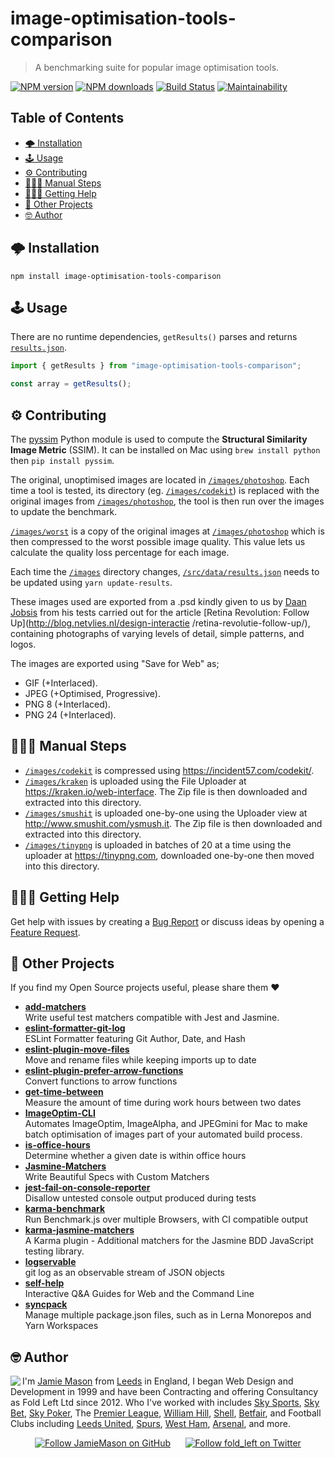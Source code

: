 # image-optimisation-tools-comparison

> A benchmarking suite for popular image optimisation tools.

[![NPM version](http://img.shields.io/npm/v/image-optimisation-tools-comparison.svg?style=flat-square)](https://www.npmjs.com/package/image-optimisation-tools-comparison) [![NPM downloads](http://img.shields.io/npm/dm/image-optimisation-tools-comparison.svg?style=flat-square)](https://www.npmjs.com/package/image-optimisation-tools-comparison) [![Build Status](http://img.shields.io/travis/JamieMason/image-optimisation-tools-comparison/master.svg?style=flat-square)](https://travis-ci.org/JamieMason/image-optimisation-tools-comparison) [![Maintainability](https://api.codeclimate.com/v1/badges/a470dd5c2957de2ede65/maintainability)](https://codeclimate.com/github/JamieMason/image-optimisation-tools-comparison/maintainability)

## Table of Contents

-   [🌩 Installation](#-installation)
-   [🕹 Usage](#-usage)
-   [⚙️ Contributing](#️-contributing)
-   [🚶🏽‍♀️ Manual Steps](#♀️-manual-steps)
-   [🙋🏾‍♀️ Getting Help](#♀️-getting-help)
-   [👀 Other Projects](#-other-projects)
-   [🤓 Author](#-author)

## 🌩 Installation

    npm install image-optimisation-tools-comparison

## 🕹 Usage

There are no runtime dependencies, `getResults()` parses and returns [`results.json`](./src/data/results.json).

```ts
import { getResults } from "image-optimisation-tools-comparison";

const array = getResults();
```

## ⚙️ Contributing

The [pyssim](https://github.com/jterrace/pyssim) Python module is used to compute the **Structural Similarity Image Metric** (SSIM). It can be installed on Mac using `brew install python` then `pip install pyssim`.

The original, unoptimised images are located in [`/images/photoshop`](./images/photoshop). Each time a tool is tested, its directory (eg. [`/images/codekit`](./images/codekit)) is replaced with the original images from [`/images/photoshop`](./images/photoshop), the tool is then run over the images to update the benchmark.

[`/images/worst`](./images/worst) is a copy of the original images at [`/images/photoshop`](./images/photoshop) which is then compressed to the worst possible image quality. This value lets us calculate the quality loss percentage for each image.

Each time the [`/images`](./images) directory changes, [`/src/data/results.json`](./src/data/results.json) needs to be updated using `yarn update-results`.

These images used are exported from a .psd kindly given to us by [Daan Jobsis](http://www.twitter.com./daanjobsis) from his tests carried out for the article [Retina Revolution: Follow Up]\(<http://blog.netvlies.nl/design-interactie> /retina-revolutie-follow-up/), containing photographs of varying levels of detail, simple patterns, and logos.

The images are exported using "Save for Web" as;

-   GIF (+Interlaced).
-   JPEG (+Optimised, Progressive).
-   PNG 8 (+Interlaced).
-   PNG 24 (+Interlaced).

## 🚶🏽‍♀️ Manual Steps

-   [`/images/codekit`](./images/codekit) is compressed using <https://incident57.com/codekit/>.
-   [`/images/kraken`](./images/kraken) is uploaded using the File Uploader at <https://kraken.io/web-interface>. The Zip file is then downloaded and extracted into this directory.
-   [`/images/smushit`](./images/smushit) is uploaded one-by-one using the Uploader view at <http://www.smushit.com/ysmush.it>. The Zip file is then downloaded and extracted into this directory.
-   [`/images/tinypng`](./images/tinypng) is uploaded in batches of 20 at a time using the uploader at <https://tinypng.com>, downloaded one-by-one then moved into this directory.

## 🙋🏾‍♀️ Getting Help

Get help with issues by creating a [Bug Report] or discuss ideas by opening a [Feature Request].

[bug report]: https://github.com/JamieMason/image-optimisation-tools-comparison/issues/new?template=bug_report.md

[feature request]: https://github.com/JamieMason/image-optimisation-tools-comparison/issues/new?template=feature_request.md

## 👀 Other Projects

If you find my Open Source projects useful, please share them ❤️

-   [**add-matchers**](https://github.com/JamieMason/add-matchers)<br>Write useful test matchers compatible with Jest and Jasmine.
-   [**eslint-formatter-git-log**](https://github.com/JamieMason/eslint-formatter-git-log)<br>ESLint Formatter featuring Git Author, Date, and Hash
-   [**eslint-plugin-move-files**](https://github.com/JamieMason/eslint-plugin-move-files)<br>Move and rename files while keeping imports up to date
-   [**eslint-plugin-prefer-arrow-functions**](https://github.com/JamieMason/eslint-plugin-prefer-arrow-functions)<br>Convert functions to arrow functions
-   [**get-time-between**](https://github.com/JamieMason/get-time-between#readme)<br>Measure the amount of time during work hours between two dates
-   [**ImageOptim-CLI**](https://github.com/JamieMason/ImageOptim-CLI)<br>Automates ImageOptim, ImageAlpha, and JPEGmini for Mac to make batch optimisation of images part of your automated build process.
-   [**is-office-hours**](https://github.com/JamieMason/is-office-hours#readme)<br>Determine whether a given date is within office hours
-   [**Jasmine-Matchers**](https://github.com/JamieMason/Jasmine-Matchers)<br>Write Beautiful Specs with Custom Matchers
-   [**jest-fail-on-console-reporter**](https://github.com/JamieMason/jest-fail-on-console-reporter#readme)<br>Disallow untested console output produced during tests
-   [**karma-benchmark**](https://github.com/JamieMason/karma-benchmark)<br>Run Benchmark.js over multiple Browsers, with CI compatible output
-   [**karma-jasmine-matchers**](https://github.com/JamieMason/karma-jasmine-matchers)<br>A Karma plugin - Additional matchers for the Jasmine BDD JavaScript testing library.
-   [**logservable**](https://github.com/JamieMason/logservable)<br>git log as an observable stream of JSON objects
-   [**self-help**](https://github.com/JamieMason/self-help#readme)<br>Interactive Q&A Guides for Web and the Command Line
-   [**syncpack**](https://github.com/JamieMason/syncpack#readme)<br>Manage multiple package.json files, such as in Lerna Monorepos and Yarn Workspaces

## 🤓 Author

<img src="https://www.gravatar.com/avatar/acdf106ce071806278438d8c354adec8?s=100" align="left">

I'm [Jamie Mason] from [Leeds] in England, I began Web Design and Development in 1999 and have been Contracting and offering Consultancy as Fold Left Ltd since 2012. Who I've worked with includes [Sky Sports], [Sky Bet], [Sky Poker], The [Premier League], [William Hill], [Shell], [Betfair], and Football Clubs including [Leeds United], [Spurs], [West Ham], [Arsenal], and more.

<div align="center">

[![Follow JamieMason on GitHub][github badge]][github]      [![Follow fold_left on Twitter][twitter badge]][twitter]

</div>

<!-- images -->

[github badge]: https://img.shields.io/github/followers/JamieMason.svg?style=social&label=Follow

[twitter badge]: https://img.shields.io/twitter/follow/fold_left.svg?style=social&label=Follow

<!-- links -->

[arsenal]: https://www.arsenal.com

[betfair]: https://www.betfair.com

[github]: https://github.com/JamieMason

[jamie mason]: https://www.linkedin.com/in/jamiemasonleeds

[leeds united]: https://www.leedsunited.com/

[leeds]: https://www.instagram.com/visitleeds

[premier league]: https://www.premierleague.com

[shell]: https://www.shell.com

[sky bet]: https://www.skybet.com

[sky poker]: https://www.skypoker.com

[sky sports]: https://www.skysports.com

[spurs]: https://www.tottenhamhotspur.com

[twitter]: https://twitter.com/fold_left

[west ham]: https://www.whufc.com

[william hill]: https://www.williamhill.com
